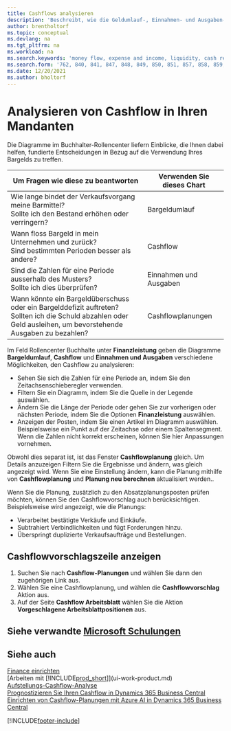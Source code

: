 ```yaml
---
title: Cashflows analysieren
description: 'Beschreibt, wie die Geldumlauf-, Einnahmen- und Ausgaben-, Cash Flow- und Cashflow-Prognosediagramme verwendet werden, um vergangene und künftige Bargeldbewegungen im Unternehmen zu analysieren.'
author: brentholtorf
ms.topic: conceptual
ms.devlang: na
ms.tgt_pltfrm: na
ms.workload: na
ms.search.keywords: 'money flow, expense and income, liquidity, cash receipts minus cash payments, Cartera'
ms.search.form: '762, 840, 841, 847, 848, 849, 850, 851, 857, 858, 859, 860, 862, 863, 865, 866, 867, 868, 869, 1818'
ms.date: 12/20/2021
ms.author: bholtorf
---
```

# <a name="analyzing-cash-flow-in-your-company" />Analysieren von Cashflow in Ihren Mandanten
Die Diagramme im Buchhalter-Rollencenter liefern Einblicke, die Ihnen dabei helfen, fundierte Entscheidungen in Bezug auf die Verwendung Ihres Bargelds zu treffen.  

| Um Fragen wie diese zu beantworten | Verwenden Sie dieses Chart |
| --- | --- |
| Wie lange bindet der Verkaufsvorgang meine Barmittel?</br> Sollte ich den Bestand erhöhen oder verringern? |Bargeldumlauf |
| Wann floss Bargeld in mein Unternehmen und zurück?</br> Sind bestimmten Perioden besser als andere? |Cashflow |
| Sind die Zahlen für eine Periode ausserhalb des Musters?</br> Sollte ich dies überprüfen? |Einnahmen und Ausgaben |
| Wann könnte ein Bargeldüberschuss oder ein Bargelddefizit auftreten?</br> Sollten ich die Schuld abzahlen oder Geld ausleihen, um bevorstehende Ausgaben zu bezahlen? |Cashflowplanungen |

Im Feld Rollencenter Buchhalte unter **Finanzleistung** geben die Diagramme **Bargeldumlauf**, **Cashflow** und **Einnahmen und Ausgaben** verschiedene Möglichkeiten, den Cashflow zu analysieren:  

* Sehen Sie sich die Zahlen für eine Periode an, indem Sie den Zeitachsenschieberegler verwenden.  
* Filtern Sie ein Diagramm, indem Sie die Quelle in der Legende auswählen.  
* Ändern Sie die Länge der Periode oder gehen Sie zur vorherigen oder nächsten Periode, indem Sie die Optionen  **Finanzleistung** auswählen.  
* Anzeigen der Posten, indem Sie einen Artikel im Diagramm auswählen. Beispielsweise ein Punkt auf der Zeitachse oder einem Spaltensegment. Wenn die Zahlen nicht korrekt erscheinen, können Sie hier Anpassungen vornehmen.  

Obwohl dies separat ist, ist das Fenster **Cashflowplanung** gleich. Um Details anzuzeigen Filtern Sie die Ergebnisse und ändern, was gleich angezeigt wird. Wenn Sie eine Einstellung ändern, kann die Planung mithilfe von **Cashflowplanung** und **Planung neu berechnen** aktualisiert werden..

Wenn Sie die Planung, zusätzlich zu den Absatzplanungsposten prüfen möchten, können Sie den Cashflowvorschlag auch berücksichtigen. Beispielsweise wird angezeigt, wie die Planungs:

* Verarbeitet bestätigte Verkäufe und Einkäufe.  
* Subtrahiert Verbindlichkeiten und fügt Forderungen hinzu.  
* Überspringt duplizierte Verkaufsaufträge und Bestellungen.  

## <a name="to-view-a-cash-flow-worksheet" />Cashflowvorschlagszeile anzeigen

1. Suchen Sie nach **Cashflow-Planungen** und wählen Sie dann den zugehörigen Link aus.  
2. Wählen Sie eine Cashflowplanung, und wählen die **Cashflowvorschlag** Aktion aus.  
3. Auf der Seite **Cashflow Arbeitsblatt** wählen Sie die Aktion **Vorgeschlagene Arbeitsblattpositionen** aus.  

## <a name="see-related-microsoft-training" />Siehe verwandte [Microsoft Schulungen](/training/modules/forecast-cash-flow-dynamics-365-business-central/index)

## <a name="see-also" />Siehe auch

[Finance einrichten](finance-setup-finance.md)  
[Arbeiten mit [!INCLUDE[prod_short](includes/prod_short.md)]](ui-work-product.md)  
[Aufstellungs-Cashflow-Analyse](finance-setup-cash-flow-analyses.md)  
[Prognostizieren Sie Ihren Cashflow in Dynamics 365 Business Central](/training/modules/forecast-cash-flow-dynamics-365-business-central/index)  
[Einrichten von Cashflow-Planungen mit Azure AI in Dynamics 365 Business Central](/training/modules/setup-cash-flow-forecasts/)  

[!INCLUDE[footer-include](includes/footer-banner.md)]
